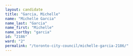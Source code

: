 ```yaml
---
layout: candidate
title: "Garcia, Michelle"
name: "Michelle Garcia"
name_last: "Garcia"
name_first: "Michelle"
name_sortby: "garcia"
id: "2186"
ward: "2"
permalink: "/toronto-city-council/michelle-garcia-2186/"
---
```

